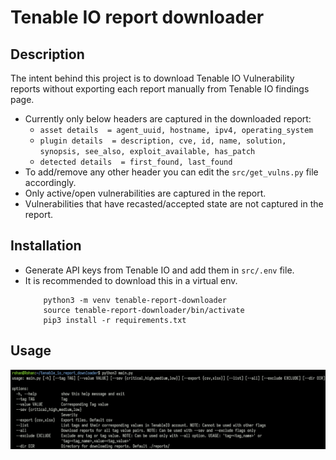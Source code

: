 # Tenable IO report downloader

## Description

The intent behind this project is to download Tenable IO Vulnerability reports without exporting each report manually from Tenable IO findings page. 
- Currently only below headers are captured in the downloaded report:
	- `asset details  = agent_uuid, hostname, ipv4, operating_system`
	- `plugin details  = description, cve, id, name, solution, synopsis, see_also, exploit_available, has_patch`
	- `detected details  = first_found, last_found`
- To add/remove any other header you can edit the `src/get_vulns.py` file accordingly. 
- Only active/open vulnerabilities are captured in the report. 
- Vulnerabilities that have recasted/accepted state are not captured in the report.

## Installation

- Generate API keys from Tenable IO and add them in `src/.env` file.
- It is recommended to download this in a virtual env.
	```
		python3 -m venv tenable-report-downloader
		source tenable-report-downloader/bin/activate
		pip3 install -r requirements.txt
	```

## Usage
![Help menu](image/help.png)
